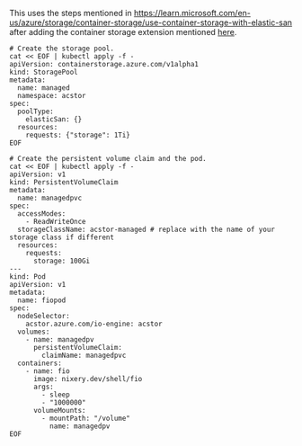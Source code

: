 This uses the steps mentioned in https://learn.microsoft.com/en-us/azure/storage/container-storage/use-container-storage-with-elastic-san after adding the container storage extension mentioned [here](storagepool-containerstorage_extension-create.md). 

```
# Create the storage pool.
cat << EOF | kubectl apply -f -
apiVersion: containerstorage.azure.com/v1alpha1
kind: StoragePool
metadata:
  name: managed
  namespace: acstor
spec:
  poolType:
    elasticSan: {}
  resources:
    requests: {"storage": 1Ti}
EOF
```

```
# Create the persistent volume claim and the pod.
cat << EOF | kubectl apply -f -
apiVersion: v1
kind: PersistentVolumeClaim
metadata:
  name: managedpvc
spec:
  accessModes:
    - ReadWriteOnce
  storageClassName: acstor-managed # replace with the name of your storage class if different
  resources:
    requests:
      storage: 100Gi
---
kind: Pod
apiVersion: v1
metadata:
  name: fiopod
spec:
  nodeSelector:
    acstor.azure.com/io-engine: acstor
  volumes:
    - name: managedpv
      persistentVolumeClaim:
        claimName: managedpvc
  containers:
    - name: fio
      image: nixery.dev/shell/fio
      args:
        - sleep
        - "1000000"
      volumeMounts:
        - mountPath: "/volume"
          name: managedpv
EOF
```
